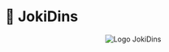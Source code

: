 # 🌟 JokiDins

<div align="center">

  ![Logo JokiDins](https://i.ibb.co.com/LdCnWLcm/Joki-Dins-new.jpg)


</div>
